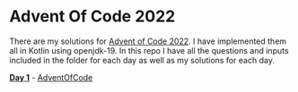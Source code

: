# Advent Of Code 2022

There are my solutions for [Advent of Code 2022](https://adventofcode.com/2022/). I have implemented them all in Kotlin using openjdk-19. In this repo I have all the questions and inputs included in the folder for each day as well as my solutions for each day.

[**Day 1**](/src/main/kotlin/day_01/) - [AdventOfCode](https://adventofcode.com/2022/day/1)